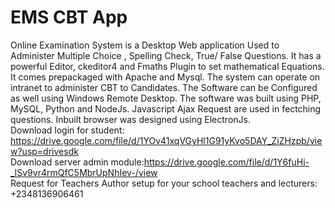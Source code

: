 # EMS CBT App
Online Examination System is a Desktop Web application Used to Administer Multiple Choice , Spelling Check, True/ False Questions. It has a powerful Editor, ckeditor4 and Fmaths Plugin to set mathematical Equations. It comes prepackaged with Apache and Mysql. The system can operate on intranet to administer CBT to Candidates. The Software can be Configured as well using Windows Remote Desktop. The software was built using PHP, MySQL, Python and NodeJs. Javascript Ajax Request are used in fectching questions. Inbuilt browser was designed using ElectronJs.
<br>Download login for student: https://drive.google.com/file/d/1YOv41xqVGyHl1G91yKvo5DAY_ZiZHzpb/view?usp=drivesdk<br>
Download server admin module:https://drive.google.com/file/d/1Y6fuHi-_lSv9vr4rmQfC5MbrUpNhIev-/view<br>
Request for Teachers Author setup for your school teachers and lecturers: +2348136906461
